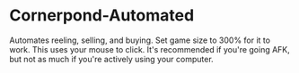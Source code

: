 # Cornerpond-Automated
Automates reeling, selling, and buying. Set game size to 300% for it to work.
This uses your mouse to click. It's recommended if you're going AFK, but not as much if you're actively using your computer.

